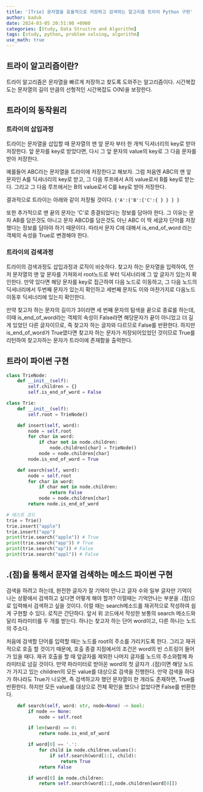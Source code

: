 ```yaml
---
title: '[Trie] 문자열을 효율적으로 저장하고 검색하는 알고리즘 트라이 Python 구현'
author: baduk
date: 2024-03-05 20:51:00 +0900
categories: [Study, Data Structre and Algorithm]
tags: [study, python, problem solving, algorithm]
use_math: true
---
```


## 트라이 알고리즘이란?
트라이 알고리즘은 문자열을 빠르게 저장하고 찾도록 도와주는 알고리즘이다. 시간복잡도는 문자열의 길이 만큼의 선형적인 시간복잡도 O(N)을 보장한다.

## 트라이의 동작원리
### 트라이의 삽입과정
트라이는 문자열을 삽입할 때 문자열의 맨 앞 문자 부터 한 개씩 딕셔너리의 key로 받아 저장한다. 앞 문자를 key로 받았다면, 다시 그 앞 문자의 value의 key로 그 다음 문자를 받아 저장한다.

예를들어 ABC라는 문자열을 트라이에 저장한다고 해보자. 그럼 처음엔 ABC의 맨 앞 문자인 A를 딕셔너리의 key로 받고, 그 다음 루프에서 A의 value로서 B를 key로 받는다. 그리고 그 다음 루프에서는 B의 value로서 C를 key로 받아 저장한다.

결과적으로 트라이는 아래와 같이 저장될 것이다.
`{'A':{'B':{'C':{ } } } }`

또한 추가적으로 맨 끝의 문자는 'C'로 종결되었다는 정보를 담아야 한다. 그 이유는 문자 AB를 담은것도 아니고 문자 ABCD를 담은것도 아닌 ABC 이 딱 세글자 단어를 저장했다는 정보를 담아야 하기 때문이다. 따라서 문자 C에 대해서 is_end_of_word 라는 객체의 속성을 True로 변경해야 한다.

### 트라이의 검색과정
트라이의 검색과정도 삽입과정과 로직이 비슷하다. 찾고자 하는 문자열을 입력하여, 먼저 문자열의 맨 앞 문자를 가져와서 root노드로 부터 딕셔너리에 그 앞 글자가 있는지 확인한다. 만약 있다면 해당 문자를 key로 접근하여 다음 노드로 이동하고, 그 다음 노드의 딕셔너리에서 두번째 문자가 있는지 확인하고 세번째 문자도 이와 마찬가지로 다음노드 이동후 딕셔너리에 있는지 확인한다.

만약 찾고자 하는 문자의 길이가 3이라면 세 번째 문자의 탐색을 끝으로 종료를 하는데, 이때 is_end_of_word라는 객체의 속성이 False라면 해당문자가 끝이 아니었고 더 길게 있었던 다른 글자이므로, 즉 찾고자 하는 글자와 다르므로 False를 반환한다. 하지만 is_end_of_word가 True였다면 찾고자 하는 문자가 저장되어있었던 것이므로 True를 리턴하여 찾고자하는 문자가 트라이에 존재함을 출력한다.


## 트라이 파이썬 구현
```python
class TrieNode:
    def __init__(self):
        self.children = {}
        self.is_end_of_word = False

class Trie:
    def __init__(self):
        self.root = TrieNode()

    def insert(self, word):
        node = self.root
        for char in word:
            if char not in node.children:
                node.children[char] = TrieNode()
            node = node.children[char]
        node.is_end_of_word = True

    def search(self, word):
        node = self.root
        for char in word:
            if char not in node.children:
                return False
            node = node.children[char]
        return node.is_end_of_word

# 테스트 코드
trie = Trie()
trie.insert("apple")
trie.insert("app")
print(trie.search("apple")) # True
print(trie.search("app")) # True
print(trie.search("ap")) # False
print(trie.search("appl")) # False
```

## .(점)을 통해서 문자열 검색하는 메소드 파이썬 구현

검색을 하려고 하는데, 완전한 글자가 잘 기억이 안나고 글자 수와 일부 글자만 기억이 나는 상황에서 검색하고 싶다면 어떻게 해야 할까?
이럴때는 기억안나는 부분을 .(점)으로 입력해서 검색하고 싶을 것이다. 이럴 때는 search메소드를 재귀적으로 작성하여 쉽게 구현할 수 있다. 로직은 간단하다. 앞서 위 코드에서 작성한 보통의 search 메소드와 달리 파라미터를 두 개를 받는다. 하나는 찾고자 하는 단어 word이고, 다른 하나는 노드의 주소다.

처음에 검색할 단어를 입력할 때는 노드를 root의 주소를 가리키도록 한다. 그리고 재귀적으로 호출 할 것이기 때문에, 호출 종결 지점에서의 조건은 word의 빈 스트링이 들어가 있을 때다. 재귀 호출을 할 때 앞글자를 제외한 나머지 글자를 노드의 주소와함께 파라미터로 넘길 것이다. 만약 파라미터로 받아온 word의 첫 글자가 .(점)이면 해당 노드가 가지고 있는 children의 모든 value를 대상으로 검색을 진행한다. 만약 검색을 하다가 하나라도 True가 나오면, 즉 검색하고자 했던 문자열이 한 개라도 존재하면, True를 반환한다. 하지만 모든 value를 대상으로 전체 확인을 했으나 없었다면 False를 반환한다.



```python
    def search(self, word: str, node=None) -> bool:
        if node == None:
            node = self.root

        if len(word) == 0:
            return node.is_end_of_word

        if word[0] == '.':
            for child in node.children.values():
                if self.search(word[1:], child):
                    return True
            return False

        if word[0] in node.children:
            return self.search(word[1:],node.children[word[0]])
```
